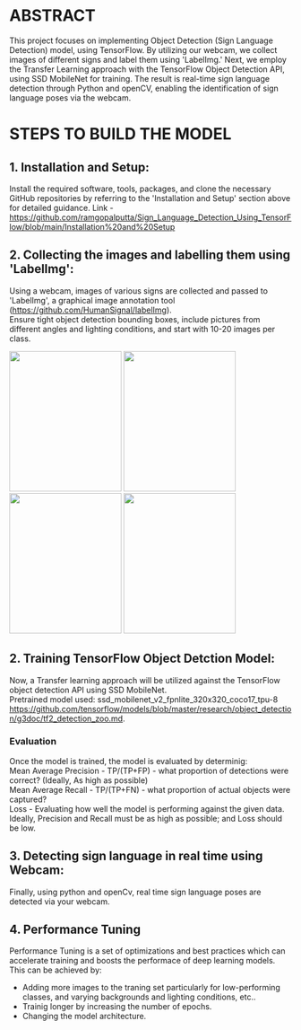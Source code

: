 # ABSTRACT
This project focuses on implementing Object Detection (Sign Language Detection) model, using TensorFlow. By utilizing our webcam, we collect images of different signs and label them using 'LabelImg.' Next, we employ the Transfer Learning approach with the TensorFlow Object Detection API, using SSD MobileNet for training. The result is real-time sign language detection through Python and openCV, enabling the identification of sign language poses via the webcam. 

# STEPS TO BUILD THE MODEL

## 1. Installation and Setup:
Install the required software, tools, packages, and clone the necessary GitHub repositories by referring to the 'Installation and Setup' section above for detailed guidance.
Link - https://github.com/ramgopalputta/Sign_Language_Detection_Using_TensorFlow/blob/main/Installation%20and%20Setup

## 2. Collecting the images and labelling them using 'LabelImg':
Using a webcam, images of various signs are collected and passed to 'LabelImg', a graphical image annotation tool (https://github.com/HumanSignal/labelImg). \
Ensure tight object detection bounding boxes, include pictures from different angles and lighting conditions, and start with 10-20 images per class.

<img src="https://github.com/ramgopalputta/Object_Detection_Using_TensorFlow/assets/114395443/47c85a39-40e1-403c-8abc-2cae9e4bd40b" width="200" height="250" />

<img src="https://github.com/ramgopalputta/Object_Detection_Using_TensorFlow/assets/114395443/262cedb1-ffb1-49f8-9b89-2cbc37b2ea4a" width="200" height="250" />

<img src="https://github.com/ramgopalputta/Object_Detection_Using_TensorFlow/assets/114395443/99de80f6-515c-4241-a1f3-f042ccae2203" width="200" height="250" />

<img src="https://github.com/ramgopalputta/Object_Detection_Using_TensorFlow/assets/114395443/70022a6e-2498-4198-8794-da3f1444a0c1" width="200" height="250" />

## 2.  Training TensorFlow Object Detction Model:
Now, a Transfer learning approach will be utilized against the TensorFlow object detection API using SSD MobileNet.\
Pretrained model used: ssd_mobilenet_v2_fpnlite_320x320_coco17_tpu-8
https://github.com/tensorflow/models/blob/master/research/object_detection/g3doc/tf2_detection_zoo.md.

### Evaluation
Once the model is trained, the model is evaluated by determinig: \
Mean Average Precision - TP/(TP+FP) - what proportion of detections were correct? (Ideally, As high as possible)\
Mean Average Recall    - TP/(TP+FN) - what proportion of actual objects were captured?\
Loss - Evaluating how well the model is performing against the given data.\
Ideally, Precision and Recall must be as high as possible; and Loss should be low.


## 3. Detecting sign language in real time using Webcam:
Finally, using python and openCv, real time sign language poses are detected via your webcam. 


## 4. Performance Tuning
Performance Tuning is a set of optimizations and best practices which can accelerate training and boosts the performace of deep learning models.
This can be achieved by:
* Adding more images to the traning set particularly for low-performing classes, and varying backgrounds and lighting conditions, etc..
* Trainig longer by increasing the number of epochs.
* Changing the model architecture.


